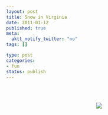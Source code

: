 ```yaml
--- 
layout: post
title: Snow in Virginia
date: 2011-01-12
published: true
meta: 
  aktt_notify_twitter: "no"
tags: []

type: post
categories: 
- fun
status: publish
---
```

<br /><br /><center>[![](http://eick.us/files/2011/01/00984737-0935-4BBB-9D5F-848BFE9660D50.jpg)](http://eick.us/files/2011/01/00984737-0935-4BBB-9D5F-848BFE9660D50.jpg)</center><br /><br />
